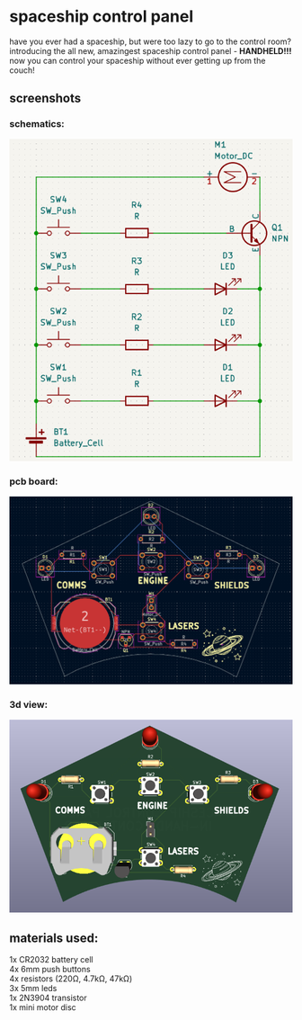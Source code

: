# spaceship control panel

have you ever had a spaceship, but were too lazy to go to the control room?<br>
introducing the all new, amazingest spaceship control panel - **HANDHELD!!!**<br>
now you can control your spaceship without ever getting up from the couch!<br>

## screenshots

### schematics:
![screenshot of schematics](image-2.png)

### pcb board:
![screenshot of pcb board](image.png)

### 3d view:
![screenshot of 3d view](image-1.png)

## materials used:

1x CR2032 battery cell<br>
4x 6mm push buttons<br>
4x resistors (220Ω, 4.7kΩ, 47kΩ)<br>
3x 5mm leds<br>
1x 2N3904 transistor<br>
1x mini motor disc